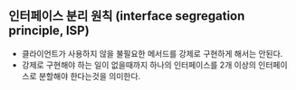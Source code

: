 ## 인터페이스 분리 원칙 (interface segregation principle, ISP)
- 클라이언트가 사용하지 않을 불필요한 메서드를 강제로 구현하게 해서는 안된다.
- 강제로 구현해야 하는 일이 없을때까지 하나의 인터페이스를 2개 이상의 인터페이스로 분할해야 한다는것을 의미한다.